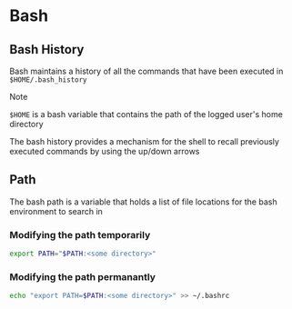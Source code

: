 # Bash
## Bash History
Bash maintains a history of all the commands that have been executed in `$HOME/.bash_history`

> [!NOTE]  
> `$HOME` is a bash variable that contains the path of the logged user's home directory

The bash history provides a mechanism for the shell to recall previously executed commands by using the up/down arrows

## Path
The bash path is a variable that holds a list of file locations for the bash environment to search in

### Modifying the path temporarily
```bash
export PATH="$PATH:<some directory>"
```

### Modifying the path permanantly
```bash
echo "export PATH=$PATH:<some directory>" >> ~/.bashrc
```
